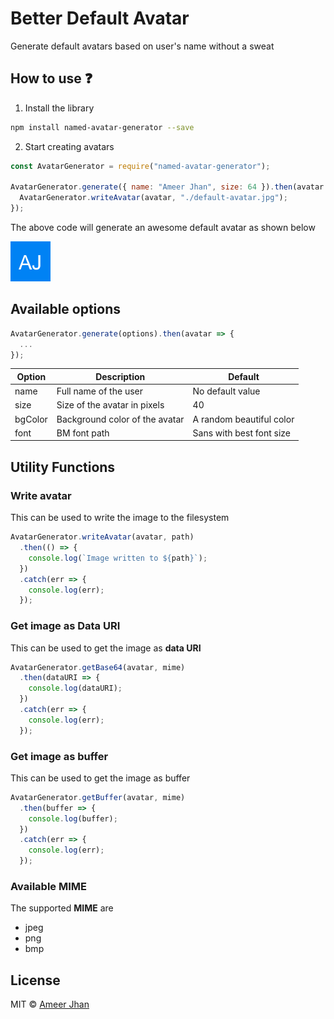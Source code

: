 # Better Default Avatar

Generate default avatars based on user's name without a sweat

## How to use :question:

1.  Install the library

```sh
npm install named-avatar-generator --save
```

2.  Start creating avatars

```javascript
const AvatarGenerator = require("named-avatar-generator");

AvatarGenerator.generate({ name: "Ameer Jhan", size: 64 }).then(avatar => {
  AvatarGenerator.writeAvatar(avatar, "./default-avatar.jpg");
});
```

The above code will generate an awesome default avatar as shown below

![Default Avatar](./src/images/default-avatar.jpg)

## Available options

```javascript
AvatarGenerator.generate(options).then(avatar => {
  ...
});
```

| Option  | Description                    | Default                  |
| ------- | ------------------------------ | ------------------------ |
| name    | Full name of the user          | No default value         |
| size    | Size of the avatar in pixels   | 40                       |
| bgColor | Background color of the avatar | A random beautiful color |
| font    | BM font path                   | Sans with best font size |

## Utility Functions

### Write avatar

This can be used to write the image to the filesystem

```javascript
AvatarGenerator.writeAvatar(avatar, path)
  .then(() => {
    console.log(`Image written to ${path}`);
  })
  .catch(err => {
    console.log(err);
  });
```

### Get image as Data URI

This can be used to get the image as **data URI**

```javascript
AvatarGenerator.getBase64(avatar, mime)
  .then(dataURI => {
    console.log(dataURI);
  })
  .catch(err => {
    console.log(err);
  });
```

### Get image as buffer

This can be used to get the image as buffer

```javascript
AvatarGenerator.getBuffer(avatar, mime)
  .then(buffer => {
    console.log(buffer);
  })
  .catch(err => {
    console.log(err);
  });
```

### Available MIME

The supported **MIME** are

* jpeg
* png
* bmp

## License

MIT © [Ameer Jhan](mailto:ameerjhanprof@gmail.com)
